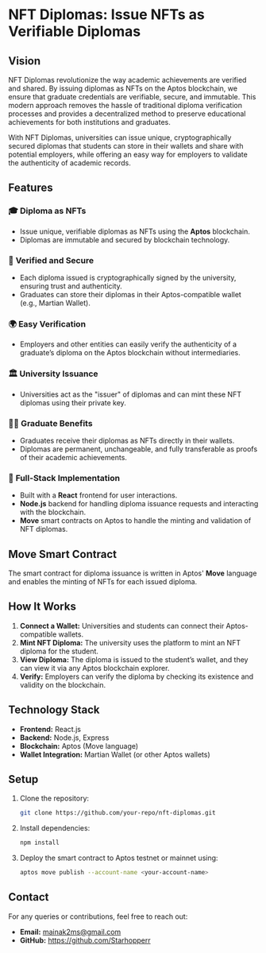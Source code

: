 # NFT Diplomas: Issue NFTs as Verifiable Diplomas

## Vision

NFT Diplomas revolutionize the way academic achievements are verified and shared. By issuing diplomas as NFTs on the Aptos blockchain, we ensure that graduate credentials are verifiable, secure, and immutable. This modern approach removes the hassle of traditional diploma verification processes and provides a decentralized method to preserve educational achievements for both institutions and graduates.

With NFT Diplomas, universities can issue unique, cryptographically secured diplomas that students can store in their wallets and share with potential employers, while offering an easy way for employers to validate the authenticity of academic records.

## Features

### 🎓 **Diploma as NFTs**
- Issue unique, verifiable diplomas as NFTs using the **Aptos** blockchain.
- Diplomas are immutable and secured by blockchain technology.

### 🔐 **Verified and Secure**
- Each diploma issued is cryptographically signed by the university, ensuring trust and authenticity.
- Graduates can store their diplomas in their Aptos-compatible wallet (e.g., Martian Wallet).

### 🌍 **Easy Verification**
- Employers and other entities can easily verify the authenticity of a graduate’s diploma on the Aptos blockchain without intermediaries.

### 🏛️ **University Issuance**
- Universities act as the "issuer" of diplomas and can mint these NFT diplomas using their private key.
  
### 👨‍🎓 **Graduate Benefits**
- Graduates receive their diplomas as NFTs directly in their wallets.
- Diplomas are permanent, unchangeable, and fully transferable as proofs of their academic achievements.

### 🚀 **Full-Stack Implementation**
- Built with a **React** frontend for user interactions.
- **Node.js** backend for handling diploma issuance requests and interacting with the blockchain.
- **Move** smart contracts on Aptos to handle the minting and validation of NFT diplomas.

## Move Smart Contract
The smart contract for diploma issuance is written in Aptos' **Move** language and enables the minting of NFTs for each issued diploma.

## How It Works

1. **Connect a Wallet:** Universities and students can connect their Aptos-compatible wallets.
2. **Mint NFT Diploma:** The university uses the platform to mint an NFT diploma for the student.
3. **View Diploma:** The diploma is issued to the student’s wallet, and they can view it via any Aptos blockchain explorer.
4. **Verify:** Employers can verify the diploma by checking its existence and validity on the blockchain.

## Technology Stack

- **Frontend:** React.js
- **Backend:** Node.js, Express
- **Blockchain:** Aptos (Move language)
- **Wallet Integration:** Martian Wallet (or other Aptos wallets)

## Setup

1. Clone the repository:
   ```bash
   git clone https://github.com/your-repo/nft-diplomas.git
   ```
2. Install dependencies:
   ```bash
   npm install
   ```
3. Deploy the smart contract to Aptos testnet or mainnet using:
   ```bash
   aptos move publish --account-name <your-account-name>
   ```

## Contact

For any queries or contributions, feel free to reach out:

- **Email:** mainak2ms@gmail.com
- **GitHub:** https://github.com/Starhopperr
